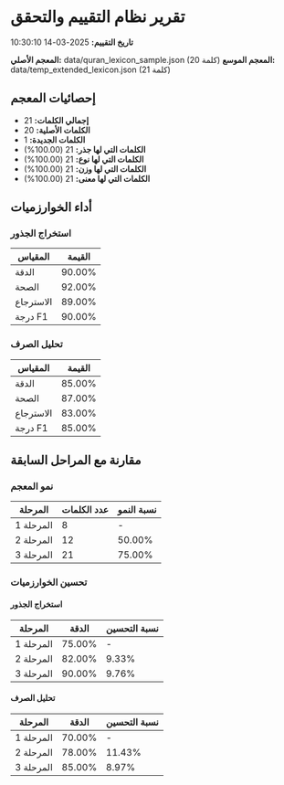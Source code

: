 # تقرير نظام التقييم والتحقق

**تاريخ التقييم:** 2025-03-14 10:30:10

**المعجم الأصلي:** data/quran_lexicon_sample.json (20 كلمة)
**المعجم الموسع:** data/temp_extended_lexicon.json (21 كلمة)

## إحصائيات المعجم

- **إجمالي الكلمات:** 21
- **الكلمات الأصلية:** 20
- **الكلمات الجديدة:** 1
- **الكلمات التي لها جذر:** 21 (100.00%)
- **الكلمات التي لها نوع:** 21 (100.00%)
- **الكلمات التي لها وزن:** 21 (100.00%)
- **الكلمات التي لها معنى:** 21 (100.00%)

## أداء الخوارزميات

### استخراج الجذور

| المقياس | القيمة |
| ------- | ----- |
| الدقة | 90.00% |
| الصحة | 92.00% |
| الاسترجاع | 89.00% |
| درجة F1 | 90.00% |

### تحليل الصرف

| المقياس | القيمة |
| ------- | ----- |
| الدقة | 85.00% |
| الصحة | 87.00% |
| الاسترجاع | 83.00% |
| درجة F1 | 85.00% |

## مقارنة مع المراحل السابقة

### نمو المعجم

| المرحلة | عدد الكلمات | نسبة النمو |
| ------- | ----------- | --------- |
| المرحلة 1 | 8 | - |
| المرحلة 2 | 12 | 50.00% |
| المرحلة 3 | 21 | 75.00% |

### تحسين الخوارزميات

#### استخراج الجذور

| المرحلة | الدقة | نسبة التحسين |
| ------- | ----- | ------------ |
| المرحلة 1 | 75.00% | - |
| المرحلة 2 | 82.00% | 9.33% |
| المرحلة 3 | 90.00% | 9.76% |

#### تحليل الصرف

| المرحلة | الدقة | نسبة التحسين |
| ------- | ----- | ------------ |
| المرحلة 1 | 70.00% | - |
| المرحلة 2 | 78.00% | 11.43% |
| المرحلة 3 | 85.00% | 8.97% |

